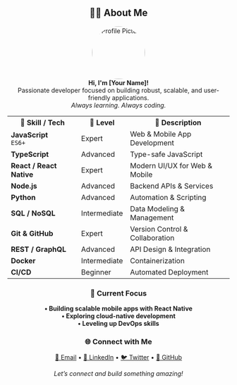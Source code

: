 <h2 align="center">👨‍💻 About Me</h2>

<p align="center">
  <img src="https://avatars.githubusercontent.com/u/000000?v=4" width="120" style="border-radius:50%" alt="Profile Picture"><br>
  <b>Hi, I'm [Your Name]!</b><br>
  Passionate developer focused on building robust, scalable, and user-friendly applications.<br>
  <i>Always learning. Always coding.</i>
</p>

<table align="center">
  <tr>
    <th>🚀 Skill / Tech</th>
    <th>🎯 Level</th>
    <th>📝 Description</th>
  </tr>
  <tr>
    <td><b>JavaScript</b> <br> <code>ES6+</code></td>
    <td>Expert</td>
    <td>Web & Mobile App Development</td>
  </tr>
  <tr>
    <td><b>TypeScript</b></td>
    <td>Advanced</td>
    <td>Type-safe JavaScript</td>
  </tr>
  <tr>
    <td><b>React / React Native</b></td>
    <td>Expert</td>
    <td>Modern UI/UX for Web & Mobile</td>
  </tr>
  <tr>
    <td><b>Node.js</b></td>
    <td>Advanced</td>
    <td>Backend APIs & Services</td>
  </tr>
  <tr>
    <td><b>Python</b></td>
    <td>Advanced</td>
    <td>Automation & Scripting</td>
  </tr>
  <tr>
    <td><b>SQL / NoSQL</b></td>
    <td>Intermediate</td>
    <td>Data Modeling & Management</td>
  </tr>
  <tr>
    <td><b>Git & GitHub</b></td>
    <td>Expert</td>
    <td>Version Control & Collaboration</td>
  </tr>
  <tr>
    <td><b>REST / GraphQL</b></td>
    <td>Advanced</td>
    <td>API Design & Integration</td>
  </tr>
  <tr>
    <td><b>Docker</b></td>
    <td>Intermediate</td>
    <td>Containerization</td>
  </tr>
  <tr>
    <td><b>CI/CD</b></td>
    <td>Beginner</td>
    <td>Automated Deployment</td>
  </tr>
</table>

<h3 align="center">🎯 Current Focus</h3>
<p align="center">
  <b>• Building scalable mobile apps with React Native</b><br>
  <b>• Exploring cloud-native development</b><br>
  <b>• Leveling up DevOps skills</b>
</p>

<h3 align="center">🌐 Connect with Me</h3>
<p align="center">
  <a href="mailto:semsakadanupol@gmail.com">📧 Email</a> •
  <a href="https://linkedin.com/in/yourprofile">💼 LinkedIn</a> •
  <a href="https://twitter.com/yourhandle">🐦 Twitter</a> •
  <a href="https://github.com/yourusername">🐙 GitHub</a>
</p>

<p align="center">
  <i>Let’s connect and build something amazing!</i>
</p>
